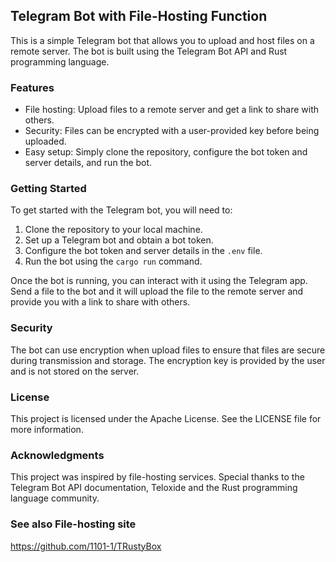 ## Telegram Bot with File-Hosting Function

This is a simple Telegram bot that allows you to upload and host files on a remote server. The bot is built using the Telegram Bot API and Rust programming language.
### Features

 * File hosting: Upload files to a remote server and get a link to share with others.
 * Security: Files can be encrypted with a user-provided key before being uploaded.
 * Easy setup: Simply clone the repository, configure the bot token and server details, and run the bot.

### Getting Started

To get started with the Telegram bot, you will need to:

1. Clone the repository to your local machine.
2. Set up a Telegram bot and obtain a bot token.
3. Configure the bot token and server details in the `.env` file.
4. Run the bot using the `cargo run` command.

Once the bot is running, you can interact with it using the Telegram app. Send a file to the bot and it will upload the file to the remote server and provide you with a link to share with others.
### Security

The bot can use encryption when upload files to ensure that files are secure during transmission and storage. The encryption key is provided by the user and is not stored on the server.
### License

This project is licensed under the Apache License. See the LICENSE file for more information.
### Acknowledgments

This project was inspired by file-hosting services. Special thanks to the Telegram Bot API documentation, Teloxide and the Rust programming language community.

### See also File-hosting site
https://github.com/1101-1/TRustyBox
